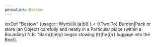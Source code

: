 ```yaml
---
permalink: Bestow
---
```

lexDef "Bestow" {usage::: Wyrb(i|ii.\[a|b]) } < {{Two|To} Burden|Pack or store (an Object) carefully and neatly in a Particular place (within a Boundary) N.B. "Barn{(i|e)y} began stowing (t){he{i}r} luggage into the Boot}.
